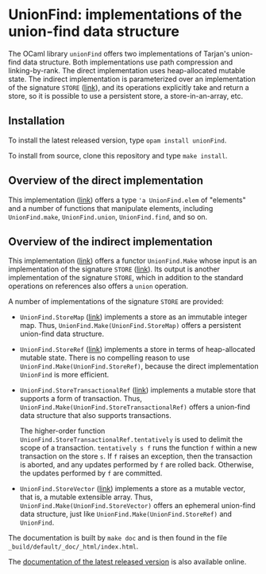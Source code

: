 # UnionFind: implementations of the union-find data structure

The OCaml library `unionFind` offers two implementations of Tarjan's
union-find data structure. Both implementations use path compression and
linking-by-rank. The direct implementation uses heap-allocated mutable state.
The indirect implementation is parameterized over an implementation of the
signature `STORE` ([link](src/Store.ml)), and its operations explicitly take and
return a store, so it is possible to use a persistent store, a
store-in-an-array, etc.

## Installation

To install the latest released version,
type `opam install unionFind`.

To install from source,
clone this repository
and type `make install`.

## Overview of the direct implementation

This implementation ([link](src/UnionFindBasic.mli))
offers a type `'a UnionFind.elem` of "elements" and
a number of functions that manipulate elements,
including `UnionFind.make`, `UnionFind.union`, `UnionFind.find`, and so on.

## Overview of the indirect implementation

This implementation ([link](src/UnionFindOverStore.mli)) offers a functor
`UnionFind.Make` whose input is an implementation of the signature `STORE`
([link](src/Store.ml)). Its output is another implementation of the signature
`STORE`, which in addition to the standard operations on references also
offers a `union` operation.

A number of implementations of the signature `STORE` are provided:

* `UnionFind.StoreMap` ([link](src/StoreMap.mli)) implements a store as an
  immutable integer map. Thus, `UnionFind.Make(UnionFind.StoreMap)` offers a
  persistent union-find data structure.

* `UnionFind.StoreRef` ([link](src/StoreRef.mli)) implements a store in terms
  of heap-allocated mutable state. There is no compelling reason to use
  `UnionFind.Make(UnionFind.StoreRef)`, because the direct implementation
  `UnionFind` is more efficient.

* `UnionFind.StoreTransactionalRef` ([link](src/StoreTransactionalRef.mli))
  implements a mutable store that supports a form of transaction. Thus,
  `UnionFind.Make(UnionFind.StoreTransactionalRef)` offers a union-find data
  structure that also supports transactions.

  The higher-order function `UnionFind.StoreTransactionalRef.tentatively` is
  used to delimit the scope of a transaction. `tentatively s f` runs the
  function `f` within a new transaction on the store `s`. If `f` raises an
  exception, then the transaction is aborted, and any updates performed by `f`
  are rolled back. Otherwise, the updates performed by `f` are committed.

* `UnionFind.StoreVector` ([link](src/StoreVector.mli)) implements a store as
  a mutable vector, that is, a mutable extensible array. Thus,
  `UnionFind.Make(UnionFind.StoreVector)` offers an ephemeral union-find data
  structure, just like `UnionFind.Make(UnionFind.StoreRef)` and `UnionFind`.

The documentation is built by `make doc` and is then found in the
file `_build/default/_doc/_html/index.html`.

The [documentation of the latest released
version](http://cambium.inria.fr/~fpottier/unionFind/doc/unionFind/UnionFind/index.html)
is also available online.
